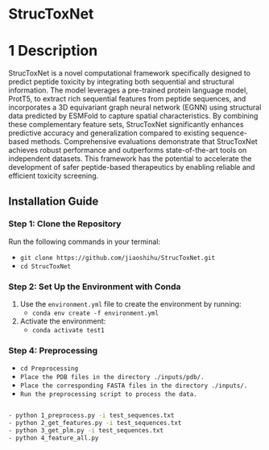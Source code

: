 # StrucToxNet

# 1 Description

StrucToxNet is a novel computational framework specifically designed to predict peptide toxicity by integrating both sequential and structural information. The model leverages a pre-trained protein language model, ProtT5, to extract rich sequential features from peptide sequences, and incorporates a 3D equivariant graph neural network (EGNN) using structural data predicted by ESMFold to capture spatial characteristics. By combining these complementary feature sets, StrucToxNet significantly enhances predictive accuracy and generalization compared to existing sequence-based methods. Comprehensive evaluations demonstrate that StrucToxNet achieves robust performance and outperforms state-of-the-art tools on independent datasets. This framework has the potential to accelerate the development of safer peptide-based therapeutics by enabling reliable and efficient toxicity screening.


## Installation Guide

### Step 1: Clone the Repository

Run the following commands in your terminal:
- `git clone https://github.com/jiaoshihu/StrucToxNet.git`
- `cd StrucToxNet`

### Step 2: Set Up the Environment with Conda

1. Use the `environment.yml` file to create the environment by running:
   - `conda env create -f environment.yml`
2. Activate the environment:
   - `conda activate test1`

### Step 4: Preprocessing

- `cd Preprocessing`
- `Place the PDB files in the directory ./inputs/pdb/.`
- `Place the corresponding FASTA files in the directory ./inputs/.`
- `Run the preprocessing script to process the data.`

```bash

- python 1_preprocess.py -i test_sequences.txt
- python 2_get_features.py -i test_sequences.txt
- python 3_get_plm.py -i test_sequences.txt
- python 4_feature_all.py
